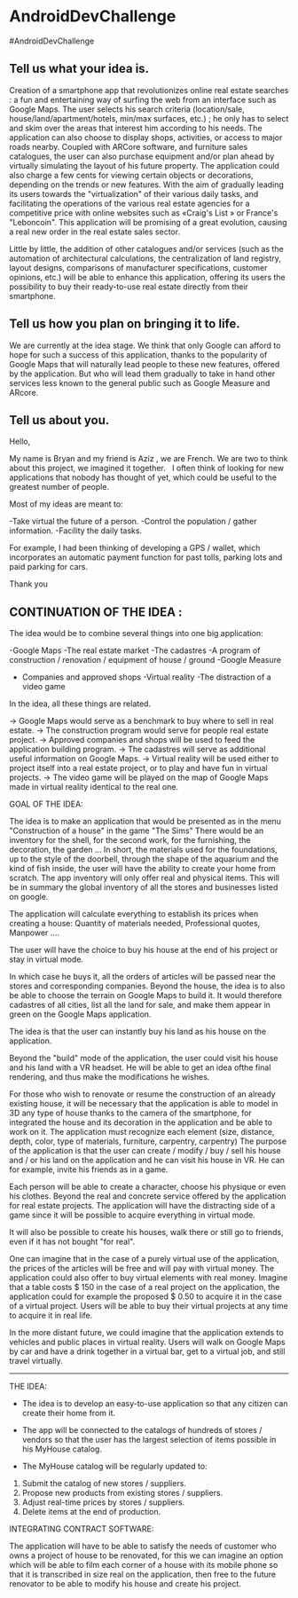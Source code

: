 # AndroidDevChallenge
#AndroidDevChallenge

Tell us what your idea is. 
---------------------

Creation of a smartphone app that revolutionizes online real estate searches : a fun and entertaining way of surfing the web from an interface such as Google Maps. The user selects his search criteria (location/sale, house/land/apartment/hotels, min/max surfaces, etc.) ; he only has to select and skim over the areas that interest him according to his needs.
The application can also choose to display shops, activities, or access to major roads nearby. Coupled with ARCore software, and furniture sales catalogues, the user can also purchase equipment and/or plan ahead by virtually simulating the layout of his future property. 
The application could also charge a few cents for viewing certain objects or decorations, depending on the trends or new features.
With the aim of gradually leading its users towards the "virtualization" of their various daily tasks, and facilitating the operations of the various real estate agencies for a competitive price with online websites such as «Craig's List » or France's "Leboncoin". This application will be promising of a great evolution, causing a real new order in the real estate sales sector. 

Little by little, the addition of other catalogues and/or services (such as the automation of architectural calculations, the centralization of land registry, layout designs, comparisons of manufacturer specifications, customer opinions, etc.) will be able to enhance this application, offering its users the possibility to buy their ready-to-use real estate directly from their smartphone.

Tell us how you plan on bringing it to life. 
----------------------

We are currently at the idea stage. We think that only Google can afford to hope for such a success of this application, thanks to the popularity of Google Maps that will naturally lead people to these new features, offered by the application. But who will lead them gradually to take in hand other services less known to the general public such as Google Measure and ARcore.

Tell us about you. 
---------------------

Hello,

My name is Bryan and my friend is Aziz , we are French. We are two to think about this project, we imagined it together.   I often think of looking for new applications that nobody has thought of yet, which could be useful to the greatest number of people.

Most of my ideas are meant to:

-Take virtual the future of a person.
-Control the population / gather information.
-Facility the daily tasks.

For example, I had been thinking of developing a GPS / wallet, which incorporates an automatic payment function for past tolls, parking lots and paid parking for cars.

Thank you



CONTINUATION OF THE IDEA : 
-------------------------


The idea would be to combine several things into one big application:

-Google Maps
-The real estate market
-The cadastres
-A program of construction / renovation / equipment of house / ground
-Google Measure
- Companies and approved shops
-Virtual reality
-The distraction of a video game


In the idea, all these things are related.

-> Google Maps would serve as a benchmark to buy where to sell in real estate.
-> The construction program would serve for people real estate project.
-> Approved companies and shops will be used to feed the application building program.
-> The cadastres will serve as additional useful information on Google Maps.
-> Virtual reality will be used either to project itself into a real estate project, or to play and have fun in virtual projects.
-> The video game will be played on the map of Google Maps made in virtual reality identical to the real one.




GOAL OF THE IDEA:

The idea is to make an application that would be presented as in the menu "Construction of a house" in the game "The Sims" There would be an inventory for the shell, for the second work, for the furnishing, the decoration, the garden ... In short, the materials used for the foundations, up to the style of the doorbell, through the shape of the aquarium and the kind of fish inside, the user will have the ability to create your home from scratch. The app inventory will only offer real and physical items. This will be in summary the global inventory of all the stores and businesses listed on google.

The application will calculate everything to establish its prices when creating a house: Quantity of materials needed, Professional quotes, Manpower ....

The user will have the choice to buy his house at the end of his project or stay in virtual mode.

In which case he buys it, all the orders of articles will be passed near the stores and corresponding companies. Beyond the house, the idea is to also be able to choose the terrain on Google Maps to build it. It would therefore cadastres of all cities, list all the land for sale, and make them appear in green on the Google Maps application.

The idea is that the user can instantly buy his land as his house on the application.

Beyond the "build" mode of the application, the user could visit his house and his land with a VR headset. He will be able to get an idea of ​​the final rendering, and thus make the modifications he wishes.

For those who wish to renovate or resume the construction of an already existing house, it will be necessary that the application is able to model in 3D any type of house thanks to the camera of the smartphone, for integrated the house and its decoration in the application and be able to work on it. The application must recognize each element (size, distance, depth, color, type of materials, furniture, carpentry, carpentry)
The purpose of the application is that the user can create / modify / buy / sell his house and / or his land on the application and he can visit his house in VR. He can for example, invite his friends as in a game.

Each person will be able to create a character, choose his physique or even his clothes. Beyond the real and concrete service offered by the application for real estate projects. The application will have the distracting side of a game since it will be possible to acquire everything in virtual mode.

It will also be possible to create his houses, walk there or still go to friends, even if it has not bought "for real".

One can imagine that in the case of a purely virtual use of the application, the prices of the articles will be free and will pay with virtual money. The application could also offer to buy virtual elements with real money. Imagine that a table costs $ 150 in the case of a real project on the application, the application could for example the proposed $ 0.50 to acquire it in the case of a virtual project. Users will be able to buy their virtual projects at any time to acquire it in real life.

In the more distant future, we could imagine that the application extends to vehicles and public places in virtual reality. Users will walk on Google Maps by car and have a drink together in a virtual bar, get to a virtual job, and still travel virtually.

---------

THE IDEA:

- The idea is to develop an easy-to-use application so that any citizen can create their home from it.

- The app will be connected to the catalogs of hundreds of stores / vendors so that the user has the largest selection of items possible in his MyHouse catalog.

- The MyHouse catalog will be regularly updated to:

1. Submit the catalog of new stores / suppliers.
2. Propose new products from existing stores / suppliers.
3. Adjust real-time prices by stores / suppliers.
4. Delete items at the end of production.

INTEGRATING CONTRACT SOFTWARE:

The application will have to be able to satisfy the needs of customer who owns a project of house to be renovated, for this we can imagine an option which will be able to film each corner of a house with its mobile phone so that it is transcribed in size real on the application, then free to the future renovator to be able to modify his house and create his project.


